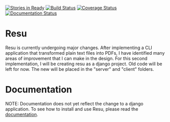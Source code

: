 [![Stories in Ready](https://badge.waffle.io/skylerberg/resu.png?label=ready&title=Ready)](https://waffle.io/skylerberg/resu)
[![Build Status](https://travis-ci.org/skylerberg/resu.png)](https://travis-ci.org/skylerberg/resu)
[![Coverage Status](https://img.shields.io/coveralls/skylerberg/resu.svg)](https://coveralls.io/r/skylerberg/resu?branch=master)
[![Documentation Status](https://readthedocs.org/projects/resu/badge/?style=normal&version=latest)](https://readthedocs.org/projects/resu/?badge=latest)

Resu
====

Resu is currently undergoing major changes. After implementing a CLI
application that transformed plain text files into PDFs, I have identified
many areas of improvement that I can make in the design. For this second
implementation, I will be creating resu as a django project. Old code will be
left for now. The new will be placed in the "server" and "client" folders.


Documentation
=============

NOTE: Documentation does not yet reflect the change to a django application.
To see how to install and use Resu, please read the [documentation](https://resu.readthedocs.org/en/latest/index.html).
